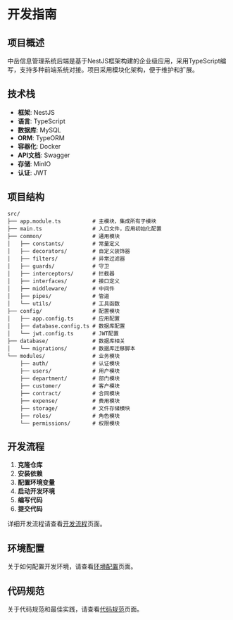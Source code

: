 # 开发指南

## 项目概述

中岳信息管理系统后端是基于NestJS框架构建的企业级应用，采用TypeScript编写，支持多种前端系统对接。项目采用模块化架构，便于维护和扩展。

## 技术栈

- **框架**: NestJS
- **语言**: TypeScript
- **数据库**: MySQL
- **ORM**: TypeORM
- **容器化**: Docker
- **API文档**: Swagger
- **存储**: MinIO
- **认证**: JWT

## 项目结构

```
src/
├── app.module.ts          # 主模块，集成所有子模块
├── main.ts                # 入口文件，应用初始化配置
├── common/                # 通用模块
│   ├── constants/         # 常量定义
│   ├── decorators/        # 自定义装饰器
│   ├── filters/           # 异常过滤器
│   ├── guards/            # 守卫
│   ├── interceptors/      # 拦截器
│   ├── interfaces/        # 接口定义
│   ├── middleware/        # 中间件
│   ├── pipes/             # 管道
│   └── utils/             # 工具函数
├── config/                # 配置模块
│   ├── app.config.ts      # 应用配置
│   ├── database.config.ts # 数据库配置
│   └── jwt.config.ts      # JWT配置
├── database/              # 数据库相关
│   └── migrations/        # 数据库迁移脚本
└── modules/               # 业务模块
    ├── auth/              # 认证模块
    ├── users/             # 用户模块
    ├── department/        # 部门模块
    ├── customer/          # 客户模块
    ├── contract/          # 合同模块
    ├── expense/           # 费用模块
    ├── storage/           # 文件存储模块
    ├── roles/             # 角色模块
    └── permissions/       # 权限模块
```

## 开发流程

1. **克隆仓库**
2. **安装依赖**
3. **配置环境变量**
4. **启动开发环境**
5. **编写代码**
6. **提交代码**

详细开发流程请查看[开发流程](./workflow)页面。

## 环境配置

关于如何配置开发环境，请查看[环境配置](./environment)页面。

## 代码规范

关于代码规范和最佳实践，请查看[代码规范](./coding-standards)页面。 